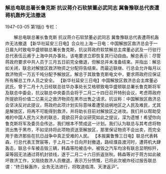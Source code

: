 ### 解总电联总署长鲁克斯  抗议蒋介石软禁董必武同志  冀鲁豫联总代表遭蒋机轰炸无法撤退

1947-03-05
第1版()
专栏：

　　解总电联总署长鲁克斯
    抗议蒋介石软禁董必武同志
    冀鲁豫联总代表遭蒋机轰炸无法撤退
    【新华社延安三日电】合众社上海一日电：中国解放区救济总会于一日晨九时致电华盛顿联总署长鲁克斯，抗议蒋政府软禁解总主席董必武及一行驻行总代表伍云甫于上海中共办事处。该电要求立即恢复其行动自由。解总表示：尽管蒋政府要求中共人员于三月五日前完全撤退，但解总并未准备结束。并指出：解总如关闭，联总对解放区救济物资之分配将告结束。而最近联继、行总会允许每月以救济物资一万五千吨分配予解放区。解总于其致鲁克斯电文中，要求蒋政府应保证所有解总工作人员之安全。
    【新华社延安三日电】中国解放区救济总会主席董必武氏，曾于二月十九日经联总驻华办事处长艾格顿致电华盛顿联总署长鲁克斯将军及联总中委会，抗议联总中央委员会将于二月二十四日召开特别会议，考虑蒋政府所提欲将价值二亿美元之救济物资在黑市出售之请求。抗议称：中国解放区救济总会坚决反对此提议，蒋政府此项计划实际意味着遭受战祸地区之人民及难民，尤其是解放区，将再不可能得到救济，并将助长目前对解放区之进攻。我们并以帮助受难的中国人民为义务的联总，竟欲召开会议研究如此之提议，深为遗憾！希望你向鲁克斯将军及委员会传达，我们根本不赞成这一计划。我们认为联总与其考虑将物资出售于黑市，不如坚持将此项物资送至解放区，那里保证物资不会出卖，而完全用于救济那些在抗日战争中真正受难的人民。
    【本报冀鲁豫三日电】联总代表韩森、行总代表王贺宸等，于上月二十日向开封撤退，路经濮县渡河时，遭蒋机大肆轰击，联总卡车被击毁三辆，韩森等险被击中。被毁之汽车均涂有联总显明标歼，渠等因无法通过蒋机封锁线，遂于二月二十六日折返张秋。韩森等对于蒋方如此破坏救济工作，又阻挠救济人员撤退，表示万分愤慨，已将此次被炸经过报告联总谓：“终日躲轰炸，业务无法进行，将取道临清、天津返沪”。
